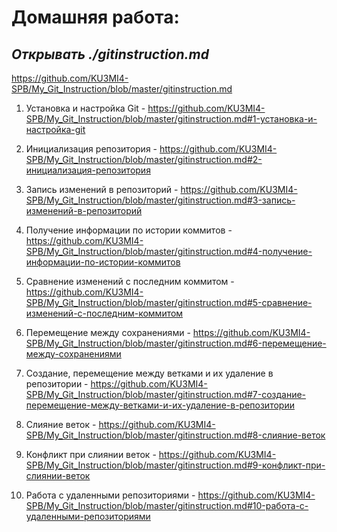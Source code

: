 ﻿# Домашняя работа:

## *Открывать ./gitinstruction.md* 
https://github.com/KU3MI4-SPB/My_Git_Instruction/blob/master/gitinstruction.md

1. Установка и настройка Git - https://github.com/KU3MI4-SPB/My_Git_Instruction/blob/master/gitinstruction.md#1-установка-и-настройка-git

2. Инициализация репозитория - https://github.com/KU3MI4-SPB/My_Git_Instruction/blob/master/gitinstruction.md#2-инициализация-репозитория

3. Запись изменений в репозиторий - https://github.com/KU3MI4-SPB/My_Git_Instruction/blob/master/gitinstruction.md#3-запись-изменений-в-репозиторий

4. Получение информации по истории коммитов - https://github.com/KU3MI4-SPB/My_Git_Instruction/blob/master/gitinstruction.md#4-получение-информации-по-истории-коммитов

5. Сравнение изменений с последним коммитом - https://github.com/KU3MI4-SPB/My_Git_Instruction/blob/master/gitinstruction.md#5-сравнение-изменений-с-последним-коммитом

6. Перемещение между сохранениями - https://github.com/KU3MI4-SPB/My_Git_Instruction/blob/master/gitinstruction.md#6-перемещение-между-сохранениями

7. Создание, перемещение между ветками и их удаление в репозитории - https://github.com/KU3MI4-SPB/My_Git_Instruction/blob/master/gitinstruction.md#7-создание-перемещение-между-ветками-и-их-удаление-в-репозитории

8. Слияние веток - https://github.com/KU3MI4-SPB/My_Git_Instruction/blob/master/gitinstruction.md#8-слияние-веток

9. Конфликт при слиянии веток - https://github.com/KU3MI4-SPB/My_Git_Instruction/blob/master/gitinstruction.md#9-конфликт-при-слиянии-веток

10. Работа с удаленными репозиториями - https://github.com/KU3MI4-SPB/My_Git_Instruction/blob/master/gitinstruction.md#10-работа-с-удаленными-репозиториями
